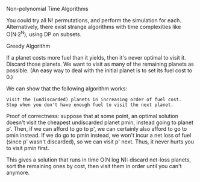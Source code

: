 Non-polynomial Time Algorithms

You could try all N! permutations, and perform the simulation for each. Alternatively, there exist strange algorithms with time 
complexities like O(N·2<sup>N</sup>), using DP on subsets.

Greedy Algorithm

If a planet costs more fuel than it yields, then it's never optimal to visit it. Discard those planets. 
We want to visit as many of the remaining planets as possible. (An easy way to deal with the initial planet is to set its fuel cost to 0.)

We can show that the following algorithm works:

```
Visit the (undiscarded) planets in increasing order of fuel cost.
Stop when you don't have enough fuel to visit the next planet.
```
Proof of correctness: suppose that at some point, an optimal solution doesn't visit the cheapest undiscarded planet pmin, instead 
going to planet p'. Then, if we can afford to go to p', we can certainly also afford to go to pmin instead. If we do go to pmin instead, 
we won't incur a net loss of fuel (since p' wasn't discarded), so we can visit p' next. Thus, it never hurts you to visit pmin first.

This gives a solution that runs in time O(N log N): discard net-loss planets, sort the remaining ones by cost, then visit them in order until you can't anymore.
